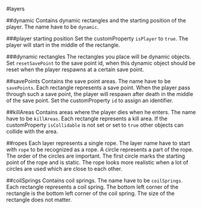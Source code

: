 #layers

##dynamic
  Contains dynamic rectangles and the starting position of the player. The name have to be ```dynamic```. 

###player starting position
  Set the customProperty ```isPlayer``` to ```true```. The player will start in the middle of the rectangle.
  
###dynamic rectangles
  The rectangles you place will be dynamic objects. Set ```resetSavePoint``` to the save point id, when this dynamic object should be reset when the player respawns at a certain save point.

##savePoints
  Contains the save point areas. The name have to be ```savePoints```. Each rectangle represents a save point. When the player pass through such a save point, the player will respawn after death in the middle of the save point. Set the customProperty ```id``` to assign an identifier.
  
##killAreas
  Contains areas where the player dies when he enters. The name have to be ```killAreas```. Each rectangle represents a kill area. If the customProperty ```isCollidable``` is not set or set to ```true``` other objects can collide with the area.

##ropes
  Each layer represents a single rope. The layer name have to start with ```rope``` to be recognized as a rope. A circle represents a part of the rope. The order of the circles are important. The first circle marks the starting point of the rope and is static. The rope looks more realistic when a lot of circles are used which are close to each other.
  
  
##coilSprings
  Contains coil springs. The name have to be ```coilSprings```. Each rectangle represents a coil spring. The bottom left corner of the rectangle is the bottom left corner of the coil spring. The size of the rectangle does not matter.
